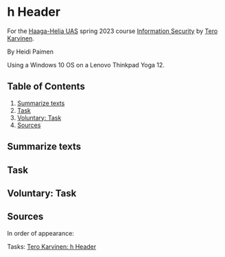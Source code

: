 # h Header

For the [Haaga-Helia UAS](https://www.haaga-helia.fi/en) spring 2023 course [Information Security](https://terokarvinen.com/2023/information-security-2023/) by [Tero Karvinen](https://terokarvinen.com/).

By Heidi Paimen

Using a Windows 10 OS on a Lenovo Thinkpad Yoga 12.

## Table of Contents

1. [Summarize texts](#summarize)
2. [Task](#task)
4. [Voluntary: Task](#vtask)
5. [Sources](#sources)


<a name="summarize"></a>
## Summarize texts

<a name="task"></a>
## Task

<a name="vtask"></a>
## Voluntary: Task

<a name="sources"></a>
## Sources

In order of appearance:

Tasks: [Tero Karvinen: h Header]()
